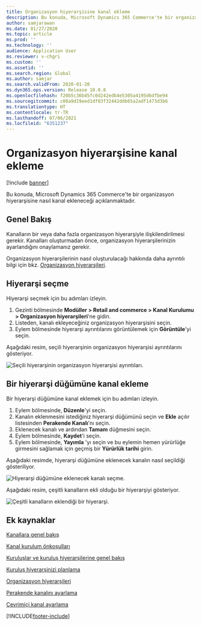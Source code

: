 ```yaml
---
title: Organizasyon hiyerarşisine kanal ekleme
description: Bu konuda, Microsoft Dynamics 365 Commerce'te bir organizasyon hiyerarşisine nasıl kanal ekleneceği açıklanmaktadır.
author: samjarawan
ms.date: 01/27/2020
ms.topic: article
ms.prod: ''
ms.technology: ''
audience: Application User
ms.reviewer: v-chgri
ms.custom: ''
ms.assetid: ''
ms.search.region: Global
ms.author: samjar
ms.search.validFrom: 2020-01-20
ms.dyn365.ops.version: Release 10.0.8
ms.openlocfilehash: f20b5c36b45fc0d242edb4e5305a4195d6dfbe94
ms.sourcegitcommit: c08a9d19eed1df03f32442ddb65a2adf1473d3b6
ms.translationtype: HT
ms.contentlocale: tr-TR
ms.lasthandoff: 07/06/2021
ms.locfileid: "6351237"
---
```

# <a name="add-a-channel-to-an-organizational-hierarchy"></a>Organizasyon hiyerarşisine kanal ekleme


[!include [banner](includes/banner.md)]

Bu konuda, Microsoft Dynamics 365 Commerce'te bir organizasyon hiyerarşisine nasıl kanal ekleneceği açıklanmaktadır.

## <a name="overview"></a>Genel Bakış

Kanalların bir veya daha fazla organizasyon hiyerarşiyle ilişkilendirilmesi gerekir. Kanalları oluşturmadan önce, organizasyon hiyerarşilerinizin ayarlandığını onaylamanız gerekir.  

Organizasyon hiyerarşilerinin nasıl oluşturulacağı hakkında daha ayrıntılı bilgi için bkz. [Organizasyon hiyerarşileri](channels-org-hierarchies.md).

## <a name="select-a-hierarchy"></a>Hiyerarşi seçme

Hiyerarşi seçmek için bu adımları izleyin.

1. Gezinti bölmesinde **Modüller \> Retail and commerce \> Kanal Kurulumu \> Organizasyon hiyerarşileri**'ne gidin.
1. Listeden, kanalı ekleyeceğiniz organizasyon hiyerarşisini seçin.
1. Eylem bölmesinde hiyerarşi ayrıntılarını görüntülemek için **Görüntüle**'yi seçin.

Aşağıdaki resim, seçili hiyerarşinin organizasyon hiyerarşisi ayrıntılarını gösteriyor.

![Seçili hiyerarşinin organizasyon hiyerarşisi ayrıntıları.](media/channel-add-to-org-hierarchy-1.png)

## <a name="add-a-channel-to-a-hierachy-node"></a>Bir hiyerarşi düğümüne kanal ekleme

Bir hiyerarşi düğümüne kanal eklemek için bu adımları izleyin.

1. Eylem bölmesinde, **Düzenle**'yi seçin.
1. Kanalın eklenmesini istediğiniz hiyerarşi düğümünü seçin ve **Ekle** açılır listesinden **Perakende Kanalı**'nı seçin. 
1. Eklenecek kanalı ve ardından **Tamam** düğmesini seçin.
1. Eylem bölmesinde, **Kaydet**'i seçin.
1. Eylem bölmesinde, **Yayımla** 'yı seçin ve bu eylemin hemen yürürlüğe girmesini sağlamak için geçmiş bir **Yürürlük tarihi** girin.

Aşağıdaki resimde, hiyerarşi düğümüne eklenecek kanalın nasıl seçildiği gösteriliyor.

![Hiyerarşi düğümüne eklenecek kanalı seçme.](media/channel-add-to-org-hierarchy-2.png)

Aşağıdaki resim, çeşitli kanalların ekli olduğu bir hiyerarşiyi gösteriyor.

![Çeşitli kanalların eklendiği bir hiyerarşi.](media/channel-add-to-org-hierarchy-3.png)

## <a name="additional-resources"></a>Ek kaynaklar

[Kanallara genel bakış](channels-overview.md)

[Kanal kurulum önkoşulları](channels-prerequisites.md)

[Kuruluşlar ve kuruluş hiyerarşilerine genel bakış](../fin-ops-core/fin-ops/organization-administration/organizations-organizational-hierarchies.md?toc=/dynamics365/commerce/toc.json)

[Kuruluş hiyerarşinizi planlama](../fin-ops-core/fin-ops/organization-administration/plan-organizational-hierarchy.md?toc=/dynamics365/commerce/toc.json)

[Organizasyon hiyerarşileri](channels-org-hierarchies.md)

[Perakende kanalını ayarlama](channel-setup-retail.md)
    
[Çevrimiçi kanal ayarlama](channel-setup-online.md)


[!INCLUDE[footer-include](../includes/footer-banner.md)]